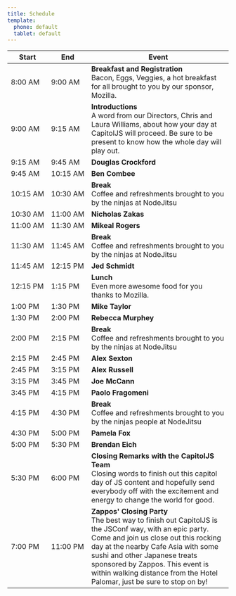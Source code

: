 ```yaml
---
title: Schedule
template:
  phone: default
  tablet: default
---
```


<table>
  <thead>
    <tr>
      <th>Start</th>
      <th>End</th>
      <th>Event</th>
    </tr>
  </thead>
  <tr>
    <td>8:00&nbsp;AM</td>
    <td>9:00&nbsp;AM</td>
    <td>
      <b>Breakfast and Registration</b>
      <br />
      Bacon, Eggs, Veggies, a hot breakfast for all brought to you by our sponsor, Mozilla.
    </td>
  </tr>
  <tr>
    <td>9:00&nbsp;AM</td>
    <td>9:15&nbsp;AM</td>
    <td>
      <b>Introductions</b>
      <br />
      A word from our Directors, Chris and Laura Williams, about how your&nbsp;day at CapitolJS will proceed. Be sure to be present to know how the whole day will play out.
    </td>
  </tr>
  <tr>
    <td>9:15&nbsp;AM</td>
    <td>9:45&nbsp;AM</td>
    <td>
      <b>Douglas Crockford</b>
    </td>
  </tr>
  <tr>
    <td>9:45&nbsp;AM</td>
    <td>10:15&nbsp;AM</td>
    <td>
      <b>Ben Combee</b>
    </td>
  </tr>
  <tr>
    <td>10:15&nbsp;AM</td>
    <td>10:30&nbsp;AM</td>
    <td>
      <b>Break</b>
      <br />
      Coffee and refreshments brought to you by the&nbsp;ninjas at NodeJitsu
    </td>
  </tr>
  <tr>
    <td>10:30&nbsp;AM</td>
    <td>11:00&nbsp;AM</td>
    <td>
      <b>Nicholas Zakas</b>
    </td>
  </tr>
  <tr>
    <td>11:00&nbsp;AM</td>
    <td>11:30&nbsp;AM</td>
    <td>
      <b>Mikeal Rogers</b>
    </td>
  </tr>
  <tr>
    <td>11:30&nbsp;AM</td>
    <td>11:45&nbsp;AM</td>
    <td>
      <b>Break</b>
      <br />
      Coffee and refreshments brought to you by the&nbsp;ninjas at NodeJitsu
    </td>
  </tr>
  <tr>
    <td>11:45&nbsp;AM</td>
    <td>12:15&nbsp;PM</td>
    <td>
      <b>Jed Schmidt</b>
    </td>
  </tr>
  <tr>
    <td>12:15&nbsp;PM</td>
    <td>1:15&nbsp;PM</td>
    <td>
      <b>Lunch</b>
      <br />
      Even more&nbsp;awesome food for you thanks to Mozilla.
    </td>
  </tr>
  <tr>
    <td>1:00&nbsp;PM</td>
    <td>1:30&nbsp;PM</td>
    <td>
      <b>Mike Taylor</b>
    </td>
  </tr>
  <tr>
    <td>1:30&nbsp;PM</td>
    <td>2:00&nbsp;PM</td>
    <td>
      <b>Rebecca Murphey</b>
    </td>
  </tr>
  <tr>
    <td>2:00&nbsp;PM</td>
    <td>2:15&nbsp;PM</td>
    <td>
      <b>Break</b>
      <br />
      Coffee and refreshments brought to you by the&nbsp;ninjas at NodeJitsu
    </td>
  </tr>
  <tr>
    <td>2:15&nbsp;PM</td>
    <td>2:45&nbsp;PM</td>
    <td>
      <b>Alex Sexton</b>
    </td>
  </tr>
  <tr>
    <td>2:45&nbsp;PM</td>
    <td>3:15&nbsp;PM</td>
    <td>
      <b>Alex Russell</b>
    </td>
  </tr>
  <tr>
    <td>3:15&nbsp;PM</td>
    <td>3:45&nbsp;PM</td>
    <td>
      <b>Joe McCann</b>
    </td>
  </tr>
  <tr>
    <td>3:45&nbsp;PM</td>
    <td>4:15&nbsp;PM</td>
    <td>
      <b>Paolo Fragomeni</b>
    </td>
  </tr>
  <tr>
    <td>4:15&nbsp;PM</td>
    <td>4:30&nbsp;PM</td>
    <td>
      <b>Break</b>
      <br />
      Coffee and refreshments brought to you by the&nbsp;ninjas people at NodeJitsu
    </td>
  </tr>
  <tr>
    <td>4:30&nbsp;PM</td>
    <td>5:00&nbsp;PM</td>
    <td>
      <b>Pamela Fox</b>
    </td>
  </tr>
  <tr>
    <td>5:00&nbsp;PM</td>
    <td>5:30&nbsp;PM</td>
    <td>
      <b>Brendan Eich</b>
    </td>
  </tr>
  <tr>
    <td>5:30&nbsp;PM</td>
    <td>6:00&nbsp;PM</td>
    <td>
      <b>Closing Remarks with the CapitolJS Team</b>
      <br />
      Closing words to finish out this capitol day of JS content and hopefully send everybody off with the excitement and energy to change the world for good.
    </td>
  </tr>
  <tr>
    <td>7:00&nbsp;PM</td>
    <td>11:00&nbsp;PM</td>
    <td>
      <b>Zappos' Closing Party</b>
      <br />
      The best way to finish out CapitolJS is the JSConf way, with an epic
      party. Come and join us close out this rocking day at the nearby Cafe
      Asia with some sushi and other Japanese treats sponsored by Zappos. This
      event is within walking distance from the Hotel Palomar, just be sure to
      stop on by!
    </td>
  </tr>
</table>
